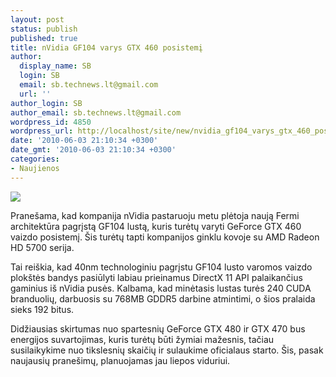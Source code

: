 ```yaml
---
layout: post
status: publish
published: true
title: nVidia GF104 varys GTX 460 posistemį
author:
  display_name: SB
  login: SB
  email: sb.technews.lt@gmail.com
  url: ''
author_login: SB
author_email: sb.technews.lt@gmail.com
wordpress_id: 4850
wordpress_url: http://localhost/site/new/nvidia_gf104_varys_gtx_460_posistemi/
date: '2010-06-03 21:10:34 +0300'
date_gmt: '2010-06-03 21:10:34 +0300'
categories:
- Naujienos
---
```

<div class="imgright"><img src="http://t0.gstatic.com/images?q=tbn:m42MX4h7iDoWkM:http://www.dazmode.com/store/images/nvidia-logo-2.jpg"  /></div>
<p>Pranešama, kad kompanija nVidia pastaruoju metu plėtoja naują Fermi architektūra pagrįstą GF104 lustą, kuris turėtų varyti GeForce GTX 460 vaizdo posistemį. Šis turėtų tapti kompanijos ginklu kovoje su AMD Radeon HD 5700 serija.</p>
<p>Tai reiškia, kad 40nm technologiniu pagrįstu GF104 lusto varomos vaizdo plokštės bandys pasiūlyti labiau prieinamus DirectX 11 API palaikančius gaminius iš nVidia pusės. Kalbama, kad minėtasis lustas turės 240 CUDA branduolių, darbuosis su 768MB GDDR5 darbine atmintimi, o šios pralaida sieks 192 bitus.</p>
<p>Didžiausias skirtumas nuo spartesnių GeForce GTX 480 ir GTX 470 bus energijos suvartojimas, kuris turėtų būti žymiai mažesnis, tačiau susilaikykime nuo tikslesnių skaičių ir sulaukime oficialaus starto. Šis, pasak naujausių pranešimų, planuojamas jau liepos viduriui.<br /></p>
